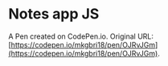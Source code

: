 # Notes app JS

A Pen created on CodePen.io. Original URL: [https://codepen.io/mkgbri18/pen/OJRvJGm](https://codepen.io/mkgbri18/pen/OJRvJGm).


